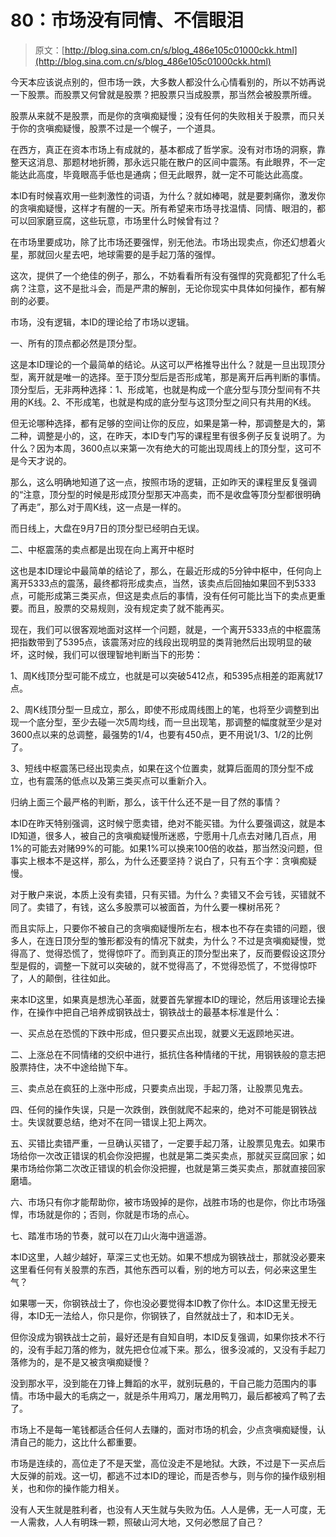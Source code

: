 # 80：市场没有同情、不信眼泪

> 原文：[http://blog.sina.com.cn/s/blog_486e105c01000ckk.html](http://blog.sina.com.cn/s/blog_486e105c01000ckk.html)

今天本应该说点别的，但市场一跌，大多数人都没什么心情看别的，所以不妨再说一下股票。而股票又何曾就是股票？把股票只当成股票，那当然会被股票所缠。



股票从来就不是股票，而是你的贪嗔痴疑慢；没有任何的失败相关于股票，而只关于你的贪嗔痴疑慢，股票不过是一个幌子，一个道具。



在西方，真正在资本市场上有成就的，基本都成了哲学家。没有对市场的洞察，靠整天这消息、那题材地折腾，那永远只能在散户的区间中震荡。有此眼界，不一定能达此高度，毕竟眼高手低也是通病；但无此眼界，就一定不可能达此高度。



本ID有时候喜欢用一些刺激性的词语，为什么？就如棒喝，就是要刺痛你，激发你的贪嗔痴疑慢，这样才有醒的一天。所有希望来市场寻找温情、同情、眼泪的，都可以回家磨豆腐，这些玩意，市场里什么时候曾有过？



在市场里要成功，除了比市场还要强悍，别无他法。市场出现卖点，你还幻想着火星，那就回火星去吧，地球需要的是手起刀落的强悍。



这次，提供了一个绝佳的例子，那么，不妨看看所有没有强悍的究竟都犯了什么毛病？注意，这不是批斗会，而是严肃的解剖，无论你现实中具体如何操作，都有解剖的必要。



市场，没有逻辑，本ID的理论给了市场以逻辑。



一、所有的顶点都必然是顶分型。



这是本ID理论的一个最简单的结论。从这可以严格推导出什么？就是一旦出现顶分型，离开就是唯一的选择。至于顶分型后是否形成笔，那是离开后再判断的事情。顶分型后，无非两种选择：1、形成笔，也就是构成一个底分型与顶分型间有不共用的K线。2、不形成笔，也就是构成的底分型与这顶分型之间只有共用的K线。



但无论哪种选择，都有足够的空间让你的反应，如果是第一种，那调整是大的，第二种，调整是小的，这，在昨天，本ID专门写的课程里有很多例子反复说明了。为什么？因为本周，3600点以来第一次有绝大的可能出现周线上的顶分型，这可不是今天才说的。



那么，这么明确地知道了这一点，按照市场的逻辑，正如昨天的课程里反复强调的“注意，顶分型的时候是形成顶分型那天冲高卖，而不是收盘等顶分型都很明确了再走”，那么对于周K线，这一点是一样的。



而日线上，大盘在9月7日的顶分型已经明白无误。



二、中枢震荡的卖点都是出现在向上离开中枢时



这也是本ID理论中最简单的结论了，那么，在最近形成的5分钟中枢中，任何向上离开5333点的震荡，最终都将形成卖点，当然，该卖点后回抽如果回不到5333点，可能形成第三类买点，但这是卖点后的事情，没有任何可能比当下的卖点更重要。而且，股票的交易规则，没有规定卖了就不能再买。



现在，我们可以很客观地面对这样一个问题，就是，一个离开5333点的中枢震荡把指数带到了5395点，该震荡对应的线段出现明显的类背驰然后出现明显的破坏，这时候，我们可以很理智地判断当下的形势：



1、周K线顶分型可能不成立，也就是可以突破5412点，和5395点相差的距离就17点。

2、周K线顶分型一旦成立，那么，即使不形成周线图上的笔，也将至少调整到出现一个底分型，至少去碰一次5周均线，而一旦出现笔，那调整的幅度就至少是对3600点以来的总调整，最强势的1/4，也要有450点，更不用说1/3、1/2的比例了。

3、短线中枢震荡已经出现卖点，如果在这个位置卖，就算后面周的顶分型不成立，也有震荡的低点以及第三类买点可以重新介入。



归纳上面三个最严格的判断，那么，该干什么还不是一目了然的事情？



本ID在昨天特别强调，这时候宁愿卖错，绝对不能买错。为什么要强调这，就是本ID知道，很多人，被自己的贪嗔痴疑慢所迷惑，宁愿用十几点去对赌几百点，用1%的可能去对赌99%的可能。如果1%可以换来100倍的收益，那当然没问题，但事实上根本不是这样，那么，为什么还要坚持？说白了，只有五个字：贪嗔痴疑慢。



对于散户来说，本质上没有卖错，只有买错。为什么？卖错又不会亏钱，买错就不同了。卖错了，有钱，这么多股票可以被面首，为什么要一棵树吊死？



而且实际上，只要你不被自己的贪嗔痴疑慢所左右，根本也不存在卖错的问题，很多人，在连日顶分型的雏形都没有的情况下就卖，为什么？不过是贪嗔痴疑慢，觉得高了、觉得恐慌了，觉得惊吓了。而到真正的顶分型出来了，反而要假设这顶分型是假的，调整一下就可以突破的，就不觉得高了，不觉得恐慌了，不觉得惊吓了，人的颠倒，往往如此。



来本ID这里，如果真是想洗心革面，就要首先掌握本ID的理论，然后用该理论去操作，在操作中把自己培养成钢铁战士，钢铁战士的最基本标准是什么：



一、买点总在恐慌的下跌中形成，但只要买点出现，就要义无返顾地买进。

二、上涨总在不同情绪的交织中进行，抵抗住各种情绪的干扰，用钢铁般的意志把股票持住，决不中途给抛下车。

三、卖点总在疯狂的上涨中形成，只要卖点出现，手起刀落，让股票见鬼去。

四、任何的操作失误，只是一次跌倒，跌倒就爬不起来的，绝对不可能是钢铁战士。失误就要总结，绝对不在同一错误上犯上两次。

五、买错比卖错严重，一旦确认买错了，一定要手起刀落，让股票见鬼去。如果市场给你一次改正错误的机会你没把握，也就是第二类买卖点，那就买豆腐回家；如果市场给你第二次改正错误的机会你没把握，也就是第三类买卖点，那就直接回家磨墙。

六、市场只有你才能帮助你，被市场毁掉的是你，战胜市场的也是你，你比市场强悍，市场就是你的；否则，你就是市场的点心。

七、踏准市场的节奏，就可以在刀山火海中逍遥游。



本ID这里，人越少越好，草深三丈也无妨。如果不想成为钢铁战士，那就没必要来这里看任何有关股票的东西，其他东西可以看，别的地方可以去，何必来这里生气？



如果哪一天，你钢铁战士了，你也没必要觉得本ID教了你什么。本ID这里无授无得，本ID无一法给人，你只是你，你钢铁了，自然就战士了，和本ID无关。



但你没成为钢铁战士之前，最好还是有自知自明，本ID反复强调，如果你技术不行的，没有手起刀落的修为，就先把仓位减下来。那么，很多没减的，又没有手起刀落修为的，是不是又被贪嗔痴疑慢？



没到那水平，没到能在刀锋上舞蹈的水平，就别玩悬的，干自己能力范围内的事情。市场中最大的毛病之一，就是杀牛用鸡刀，屠龙用鸭刀，最后都被鸡了鸭了去了。



市场上不是每一笔钱都适合任何人去赚的，面对市场的机会，少点贪嗔痴疑慢，认清自己的能力，这比什么都重要。



市场是连续的，高位走了不是天堂，高位没走不是地狱。大跌，不过是下一买点后大反弹的前戏。这一切，都逃不过本ID的理论，而是否参与，则与你的操作级别相关，也和你的操作能力相关。



没有人天生就是胜利者，也没有人天生就与失败为伍。人人是佛，无一人可度，无一人需救，人人有明珠一颗，照破山河大地，又何必憋屈了自己？

